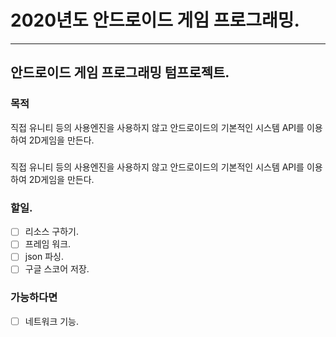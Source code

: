 # 2020년도 안드로이드 게임 프로그래밍.
---
## 안드로이드 게임 프로그래밍 텀프로젝트.

### 목적
직접 유니티 등의 사용엔진을 사용하지 않고 안드로이드의 기본적인 시스템 API를 이용하여 2D게임을 만든다.
##### 

직접 유니티 등의 사용엔진을 사용하지 않고 안드로이드의 기본적인 시스템 API를 이용하여 2D게임을 만든다.

### 할일.
- [ ] 리소스 구하기.
- [ ] 프레임 워크.
- [ ] json 파싱.
- [ ] 구글 스코어 저장.
### 가능하다면
- [ ] 네트워크 기능.